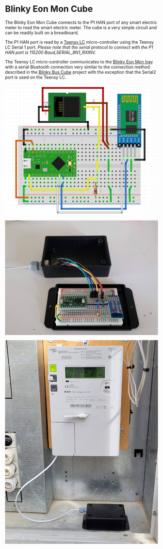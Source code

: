 # Blinky Eon Mon Cube

The Blinky Eon Mon Cube connects to the P1 HAN port of any smart electric meter to read the smart electric meter. The cube is a very simple circuit and can be readily built on a breadboard.

The P1 HAN port is read by a  [Teensy LC](https://www.pjrc.com/teensy/teensyLC.html) micro-controller using the Teensy LC Serial 1 port. *Please note that the serial protocol to connect with the P1 HAN port is 115200 Baud,SERIAL_8N1_RXINV.*

The Teensy LC micro-controller communicates to the [Blinky Eon Mon tray](https://github.com/blinky-lite-energy-exchange/blinky-eon-mon-tray) with a serial Bluetooth connection very similar to the connection method described in the [Blinky Bus Cube](https://github.com/Blinky-Lite-Exchange/blinky-bus-cube) project with the exception that the Serial2 port is used on the Teensy LC.


<img src="EonMonFritz.png"/><br>

<img src="blinkyEonMonCube.jpg"/><br>

<img src="blinkyEonCubeInstall.jpg"/><br>
